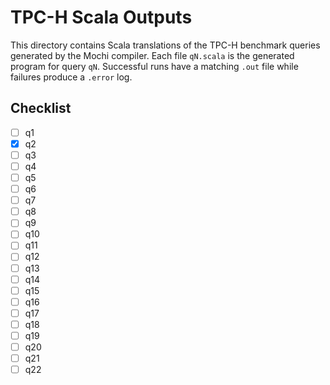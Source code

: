 # TPC-H Scala Outputs

This directory contains Scala translations of the TPC-H benchmark queries generated by the Mochi compiler. Each file `qN.scala` is the generated program for query `qN`. Successful runs have a matching `.out` file while failures produce a `.error` log.

## Checklist
- [ ] q1
- [x] q2
- [ ] q3
- [ ] q4
- [ ] q5
- [ ] q6
- [ ] q7
- [ ] q8
- [ ] q9
- [ ] q10
- [ ] q11
- [ ] q12
- [ ] q13
- [ ] q14
- [ ] q15
- [ ] q16
- [ ] q17
- [ ] q18
- [ ] q19
- [ ] q20
- [ ] q21
- [ ] q22
